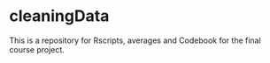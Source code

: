 cleaningData
============
This is a repository for Rscripts, averages and Codebook for the final course project.
